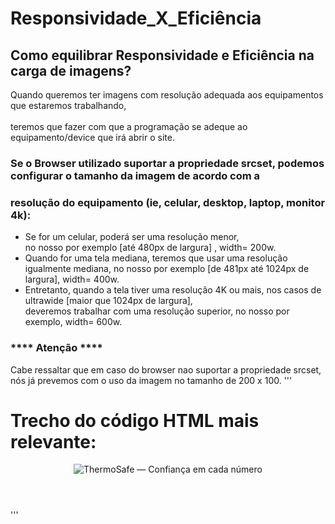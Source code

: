 # Responsividade_X_Eficiência

## Como equilibrar Responsividade e Eficiência na carga de imagens?<br>

  Quando queremos ter imagens com resolução adequada aos equipamentos que estaremos trabalhando,<br>   
teremos que fazer com que a programação se adeque ao equipamento/device que irá abrir o site.

###  Se o Browser utilizado suportar a propriedade srcset, podemos configurar o tamanho da imagem de acordo com a <br>
###  resolução do equipamento (ie, celular, desktop, laptop, monitor 4k):

* Se for um celular, poderá ser uma resolução menor,<br>
  no nosso por exemplo [até 480px de largura] , width= 200w.
* Quando for uma tela mediana, teremos que usar uma resolução<br>
  igualmente mediana, no nosso por exemplo [de 481px até 1024px de largura], width= 400w.
* Entretanto, quando a tela tiver uma resolução 4K ou mais, nos casos de ultrawide [maior que 1024px de largura], <br> 
  deveremos trabalhar com uma resolução superior, no nosso por exemplo, width= 600w.

### **** Atenção **** <br>
  Cabe ressaltar que em caso do browser nao suportar a propriedade srcset, <br>
nós já prevemos com o uso da imagem no tamanho de 200 x 100.
''' 
# Trecho do código HTML mais relevante:
<header class="header">
    <!-- Logo responsivo com srcset -->
    <img 
      src="imagens/logo.png" 
      srcset="
        imagens/thermosafe_logo_200x100.png 200w,
        imagens/thermosafe_logo_400x200.png 400w,
        imagens/thermosafe_logo_600x300.png 600w
      "
      sizes="(max-width: 480px) 200px, (max-width: 1024px) 400px, 600px"
      alt="ThermoSafe — Confiança em cada número"
      class="logo">
  </header>
'''
